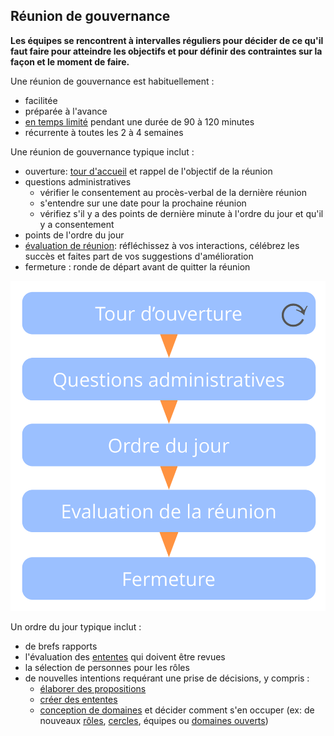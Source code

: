 ## Réunion de gouvernance

**Les équipes se rencontrent à intervalles réguliers pour décider de ce qu'il faut faire pour atteindre les objectifs et pour définir des contraintes sur la façon et le moment de faire.**

Une réunion de gouvernance est habituellement :

- facilitée 
- préparée à l'avance 
- [en temps limité](section:timebox-activities) pendant une durée de 90 à 120 minutes
- récurrente à toutes les 2 à 4 semaines

Une réunion de gouvernance typique inclut :

- ouverture: [tour d'accueil](section:check-in) et rappel de l'objectif de la réunion
- questions administratives 
    - vérifier le consentement au procès-verbal de la dernière réunion
    - s'entendre sur une date pour la prochaine réunion
    - vérifiez s'il y a des points de dernière minute à l'ordre du jour et qu'il y a consentement
- points de l'ordre du jour 
- [évaluation de réunion](section:evaluate-meetings): réfléchissez à vos interactions, célébrez les succès et faites part de vos suggestions d'amélioration
- fermeture : ronde de départ avant de quitter la réunion

![Phases d'une réunion de gouvernance](img/meetings/governance-meeting.png)

Un ordre du jour typique inclut :

- de brefs rapports 
- l'évaluation des [ententes](glossary:agreement) qui doivent être revues
- la sélection de personnes pour les rôles 
- de nouvelles intentions requérant une prise de décisions, y compris : 
    - [élaborer des propositions](section:co-create-proposals)
    - [créer des ententes](section:consent-decision-making)
    - [conception de domaines](section:clarify-domains) et décider comment s'en occuper (ex: de nouveaux [rôles](section:role), [cercles](section:circle), équipes ou [domaines ouverts](section:open-domain))